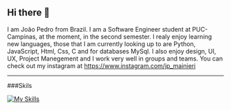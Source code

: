 ## Hi there 👋

I am João Pedro from Brazil. I am a Software Engineer student at PUC-Campinas, at the moment, in the second semester. I realy enjoy learning new languages, those that I am currently looking up to are Python, JavaScript, Html, Css, C and for databases MySql. I also enjoy design, UI, UX, Project Manegement and I work very well in groups and teams. You can check out my instagram at <https://www.instagram.com/jp_mainieri>
***

###Skils

[![My Skills](https://skillicons.dev/icons?i=py,c,mysql,js,html,css,figma,ps&perline=3)](https://skillicons.dev)
